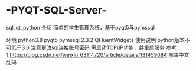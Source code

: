 # -PYQT-SQL-Server-
sql_qt_python
介绍
简单的学生管理系统，基于pyqt5与pymssql

环境
python3.8
pyqt5
pymssql 2.3.2
QFluentWidgets
使用说明
python版本不可低于3.6
注意更改sql连接账号密码
需启动TCP\IP功能，并重启服务
参考： 1.https://blog.csdn.net/weixin_63114720/article/details/131459084 解决中文乱码
